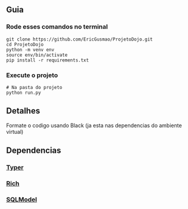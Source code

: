 ## Guia
### Rode esses comandos no terminal
```
git clone https://github.com/EricGusmao/ProjetoDojo.git
cd ProjetoDojo
python -m venv env
source env/bin/activate
pip install -r requirements.txt
```
### Execute o projeto
```
# Na pasta do projeto
python run.py
```
## Detalhes
  Formate o codigo usando Black (ja esta nas dependencias do ambiente virtual)

## Dependencias
### [Typer](https://typer.tiangolo.com/)
### [Rich](https://rich.readthedocs.io/en/stable/index.html)
### [SQLModel](https://sqlmodel.tiangolo.com/)
